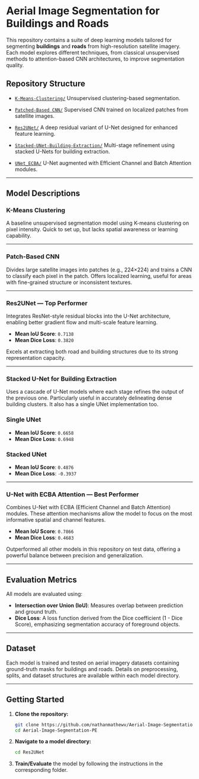 # Aerial Image Segmentation for Buildings and Roads

This repository contains a suite of deep learning models tailored for segmenting **buildings** and **roads** from high-resolution satellite imagery. Each model explores different techniques, from classical unsupervised methods to attention-based CNN architectures, to improve segmentation quality.

## Repository Structure

* [`K-Means-Clustering/`](./K-Means-Clustering)
  Unsupervised clustering-based segmentation.

* [`Patched-Based CNN/`](./Patched-Based%20CNN)
  Supervised CNN trained on localized patches from satellite images.

* [`Res2UNet/`](./Res2UNet)
  A deep residual variant of U-Net designed for enhanced feature learning.

* [`Stacked-UNet-Building-Extraction/`](./Stacked-UNet-Building-Extraction)
  Multi-stage refinement using stacked U-Nets for building extraction.

* [`UNet_ECBA/`](./UNet_ECBA)
  U-Net augmented with Efficient Channel and Batch Attention modules.

---

## Model Descriptions

### K-Means Clustering

A baseline unsupervised segmentation model using K-means clustering on pixel intensity. Quick to set up, but lacks spatial awareness or learning capability.

---

### Patch-Based CNN

Divides large satellite images into patches (e.g., 224×224) and trains a CNN to classify each pixel in the patch. Offers localized learning, useful for areas with fine-grained structure or inconsistent textures.

---

### Res2UNet — Top Performer

Integrates ResNet-style residual blocks into the U-Net architecture, enabling better gradient flow and multi-scale feature learning.

* **Mean IoU Score**: `0.7138`
* **Mean Dice Loss**: `0.3820`

Excels at extracting both road and building structures due to its strong representation capacity.

---

### Stacked U-Net for Building Extraction

Uses a cascade of U-Net models where each stage refines the output of the previous one. Particularly useful in accurately delineating dense building clusters. It also has a single UNet implementation too.

### Single UNet
* **Mean IoU Score**: `0.6658`
* **Mean Dice Loss**: `0.6948`

### Stacked UNet
* **Mean IoU Score**: `0.4876`
* **Mean Dice Loss**: `-0.3937`

---

### U-Net with ECBA Attention — Best Performer

Combines U-Net with ECBA (Efficient Channel and Batch Attention) modules. These attention mechanisms allow the model to focus on the most informative spatial and channel features.

* **Mean IoU Score**: `0.7866`
* **Mean Dice Loss**: `0.4683`

Outperformed all other models in this repository on test data, offering a powerful balance between precision and generalization.

---

## Evaluation Metrics

All models are evaluated using:

* **Intersection over Union (IoU)**: Measures overlap between prediction and ground truth.
* **Dice Loss**: A loss function derived from the Dice coefficient (1 - Dice Score), emphasizing segmentation accuracy of foreground objects.

---

## Dataset

Each model is trained and tested on aerial imagery datasets containing ground-truth masks for buildings and roads. Details on preprocessing, splits, and dataset structures are available within each model directory.

---

## Getting Started

1. **Clone the repository:**

   ```bash
   git clone https://github.com/nathanmathewv/Aerial-Image-Segmentation-PE.git
   cd Aerial-Image-Segmentation-PE
   ```

2. **Navigate to a model directory:**

   ```bash
   cd Res2UNet
   ```

3. **Train/Evaluate** the model by following the instructions in the corresponding folder.
